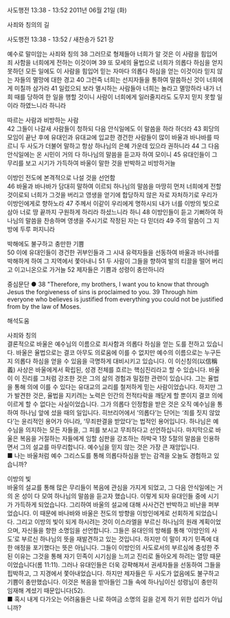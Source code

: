 사도행전 13:38 - 13:52 
2011년 06월 21일 (화)

사죄와 칭의의 길



사도행전 13:38 - 13:52 / 새찬송가 521 장


예수로 말미암는 사죄와 칭의 
38 그러므로 형제들아 너희가 알 것은 이 사람을 힘입어 죄 사함을 너희에게 전하는 이것이며 39 또 모세의 율법으로 너희가 의롭다 하심을 얻지 못하던 모든 일에도 이 사람을 힘입어 믿는 자마다 의롭다 하심을 얻는 이것이라  믿지 않는 자들의 멸망에 대한 경고  40 그런즉 너희는 선지자들을 통하여 말씀하신 것이 너희에게 미칠까 삼가라 41 일렀으되 보라 멸시하는 사람들아 너희는 놀라고 멸망하라 내가 너희 때를 당하여 한 일을 행할 것이니 사람이 너희에게 일러줄지라도 도무지 믿지 못할 일이라 하였느니라 하니라  

따르는 사람과 비방하는 사람  
42 그들이 나갈새 사람들이 청하되 다음 안식일에도 이 말씀을 하라 하더라 43 회당의 모임이 끝난 후에 유대인과 유대교에 입교한 경건한 사람들이 많이 바울과 바나바를 따르니 두 사도가 더불어 말하고 항상 하나님의 은혜 가운데 있으라 권하니라 44 그 다음 안식일에는 온 시민이 거의 다 하나님의 말씀을 듣고자 하여 모이니 45 유대인들이 그 무리를 보고 시기가 가득하여 바울이 말한 것을 반박하고 비방하거늘  

이방인 전도에 본격적으로 나설 것을 선언함  
46 바울과 바나바가 담대히 말하여 이르되 하나님의 말씀을 마땅히 먼저 너희에게 전할 것이로되 너희가 그것을 버리고 영생을 얻기에 합당하지 않은 자로 자처하기로 우리가 이방인에게로 향하노라 47 주께서 이같이 우리에게 명하시되 내가 너를 이방의 빛으로 삼아 너로 땅 끝까지 구원하게 하리라 하셨느니라 하니 48 이방인들이 듣고 기뻐하여 하나님의 말씀을 찬송하며 영생을 주시기로 작정된 자는 다 믿더라 49 주의 말씀이 그 지방에 두루 퍼지니라  

박해에도 불구하고 충만한 기쁨  
50 이에 유대인들이 경건한 귀부인들과 그 시내 유력자들을 선동하여 바울과 바나바를 박해하게 하여 그 지역에서 쫓아내니 51 두 사람이 그들을 향하여 발의 티끌을 떨어 버리고 이고니온으로 가거늘 52 제자들은 기쁨과 성령이 충만하니라  

중심문단 ● 38 "Therefore, my brothers, I want you to know that through Jesus the forgiveness of sins is proclaimed to you. 39 Through him everyone who believes is justified from everything you could not be justified from by the law of Moses.

해석도움





사죄와 칭의  
결론적으로 바울은 예수님의 이름으로 죄사함과 의롭다 하심을 얻는 도를 전하고 있습니다. 바울은 율법으로는 결코 아무도 의로움에 이를 수 없지만 예수의 이름으로는 누구든지 의롭다 하심을 얻을 수 있음을 극명하게 대비시키고 있습니다. 이 이신칭의(以信稱義) 사상은 바울에게서 확립된, 성경 전체를 흐르는 핵심진리라고 할 수 있습니다. 바울이 이 진리를 그처럼 강조한 것은 그의 삶의 경험과 밀접한 관련이 있습니다. 그는 율법을 통해 의에 이를 수 있다는 유대교의 교리를 철저하게 믿는 사람이었습니다. 하지만 그가 발견한 것은, 율법을 지키려는 노력은 인간의 전적타락을 깨닫게 할 뿐이지 결코 의에 이르게 할 수 없다는 사실이었습니다. 그가 의롭다 인정함을 받은 것은 오직 예수님을 통하여 하나님 앞에 섰을 때의 일입니다. 히브리어에서 ‘의롭다’는 단어는 ‘죄를 짓지 않았다’는 윤리적인 용어가 아니라, ‘무죄판결을 받았다’는 법적인 용어입니다. 하나님은 예수님을 의지하는 모든 자들을, 그 피를 보시고 무죄하다고 선언하십니다. 마지막으로 바울은 복음을 거절하는 자들에게 임할 심판을 강조하는 하박국 1장 5절의 말씀을 인용하면서 그의 설교를 마무리합니다. 예수님을 믿지 않는 것은 가장 큰 재앙입니다.  
■ 나는 바울처럼 예수 그리스도를 통해 의롭다하심을 받는 감격을 오늘도 경험하고 있습니까?   

이방의 빛  
바울의 설교를 통해 많은 무리들이 복음에 관심을 가지게 되었고, 그 다음 안식일에는 거의 온 성이 다 모여 하나님의 말씀을 듣고자 했습니다. 이렇게 되자 유대인들 중에 시기가 가득하게 되었습니다. 그리하여 바울의 설교에 대해 사사건건 반박하고 비난을 퍼부었습니다. 이 때문에 바나바와 바울은 전도의 방향을 이방인에게로 선회하게 되었습니다. 그리고 이방의 빛이 되게 하시려는 것이 이스라엘을 부르신 하나님의 원래 계획이었으며, 자신들을 향한 소명임을 선언합니다. 그들은 유대인의 방해를 통해 ‘이방인의 사도’로 부르신 하나님의 뜻을 재발견하고 있는 것입니다. 하지만 이 말이 자기 민족에 대한 애정을 포기했다는 뜻은 아닙니다. 그들이 이방인의 사도로서의 부르심에 충성한 주된 이유는 그것을 통해 자기 민족이 시기심을 느끼고 진리로 돌아오게 하려는 열망 때문이었습니다(롬 11:11). 그러나 유대인들은 더욱 강퍅해져서 권세자들을 선동하여 그들을 핍박하고, 그 지경에서 쫓아내었습니다. 하지만 제자들은 두 사도가 없음에도 불구하고 기쁨이 충만했습니다. 이것은 복음을 받아들인 그들 속에 하나님이신 성령님이 충만히 임재해 계셨기 때문입니다(52).   
■ 혹시 내게 다가오는 어려움들은 나로 하여금 소명의 길을 걷게 하기 위한 섭리가 아닙니까?
